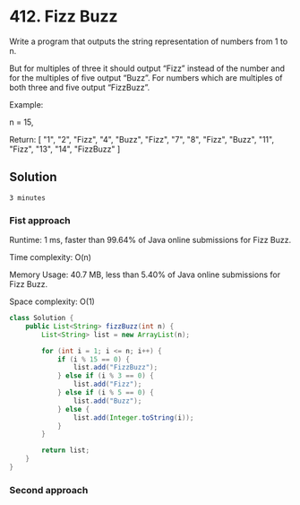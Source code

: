# 412. Fizz Buzz

Write a program that outputs the string representation of numbers from 1 to n.

But for multiples of three it should output “Fizz” instead of the number and for the multiples of five output “Buzz”. For numbers which are multiples of both three and five output “FizzBuzz”.

Example:

n = 15,

Return:
[
    "1",
    "2",
    "Fizz",
    "4",
    "Buzz",
    "Fizz",
    "7",
    "8",
    "Fizz",
    "Buzz",
    "11",
    "Fizz",
    "13",
    "14",
    "FizzBuzz"
]

## Solution

`3 minutes`

### Fist approach

Runtime: 1 ms, faster than 99.64% of Java online submissions for Fizz Buzz.

Time complexity: O(n)

Memory Usage: 40.7 MB, less than 5.40% of Java online submissions for Fizz Buzz.

Space complexity: O(1)

```java
class Solution {
    public List<String> fizzBuzz(int n) {
        List<String> list = new ArrayList(n);

        for (int i = 1; i <= n; i++) {
            if (i % 15 == 0) {
                list.add("FizzBuzz");
            } else if (i % 3 == 0) {
                list.add("Fizz");
            } else if (i % 5 == 0) {
                list.add("Buzz");
            } else {
                list.add(Integer.toString(i));
            }
        }

        return list;
    }
}
```

### Second approach